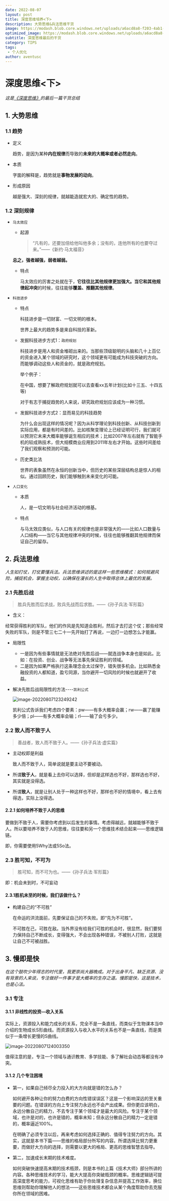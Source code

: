 ```yaml
---
date: 2022-08-07
layout: post
title: 深度思维培养<下>
description: 大势思维&兵法思维干货
image: https://modash.blob.core.windows.net/uploads/a6acd8a8-f203-4ab1-afd8-cbe3661aade3?sv=2018-03-28&sr=b&sig=QBJmAJl1t7%2F05RQjiHQGp7c3UdvGR4fFhwQgGQ%2B%2B%2FzA%3D&st=2022-08-07T04%3A39%3A39Z&se=2022-08-07T07%3A44%3A39Z&sp=r&rscc=max-age%3D10800%2Cprivate
optimized_image: https://modash.blob.core.windows.net/uploads/a6acd8a8-f203-4ab1-afd8-cbe3661aade3?sv=2018-03-28&sr=b&sig=QBJmAJl1t7%2F05RQjiHQGp7c3UdvGR4fFhwQgGQ%2B%2B%2FzA%3D&st=2022-08-07T04%3A39%3A39Z&se=2022-08-07T07%3A44%3A39Z&sp=r&rscc=max-age%3D10800%2Cprivate
subtitle: 深度思维最后的干货
category: TIPS
tags:
 - 个人优化
author: aventusc
---
```


# 深度思维<下>

*这是[《深度思维》](https://weread.qq.com/web/bookDetail/4df32790716754bc4df8182)的最后一篇干货总结*

## 1. 大势思维

### 1.1 趋势

- 定义

  趋势，是因为某种**内在规律**而导致的**未来的大概率或者必然走向**。

- 本质

  字面的解释是，趋势就是**事物发展的动向**。

- 形成原因

  越是强大、深刻的规律，就越能造就宏大的、确定性的趋势。

### 1.2 深刻规律

- `马太效应`

  - 起源

    > “凡有的，还要加倍给他叫他多余；没有的，连他所有的也要夺过来。”——《新约·马太福音》

  **总之，强者越强，弱者越弱。**

  - 特点

    马太效应的厉害之处就在于，**它往往比其他规律更加强大。**当它和其他规律**起冲突**的时候，往往能够**覆盖、推翻其他规律**。

  

- `科技进步`

  - 特点

    科技进步是一切财富、一切文明的根本。

    世界上最大的趋势多是来自科技的革新。

  - 发掘科技进步方式1：`政府规划`

    科技进步是用人和资金堆砌出来的。当那些顶级聪明的头脑和几十上百亿的资金进入某个领域的研究时，这个领域更有可能成为科技突破的方向。而能够调动这些人和资金的，就是政府规划。

    举个例子：

    在中国，想要了解政府规划就可以去查看xx五年计划(比如十三五、十四五等)

    对于有志于捕捉趋势的人来说，研究政府规划应该成为一种习惯。

  - 发掘科技进步方式2：显而易见的科技趋势

    为什么会出现这样的情况呢？因为从科学理论到科技创新、从科技创新到实际应用，都是有时间差的。比如核聚变理论上已经证明可行，我们就可以预测它未来大概率能够诞生相应的技术；比如2007年左右就有了智能手机的较成熟技术，但大规模商业应用到2011年左右才开始。这些时间差给了我们观察和预测的可能。

  - 历史类比法

    世界的表象虽然在永恒的创新当中，但历史的某些深层结构总是惊人的相似。通过回顾历史，我们能够触到未来变化的可能。

- `人口变化`

  - 本质

    人，是一切文明与社会经济活动的根基。

  - 特点

    与马太效应类似，与人口有关的规律也是非常强大的——比如人口数量与人口结构——当它与其他规律冲突的时候，往往也能够推翻其他规律而保证自己的留存。



## 2. 兵法思维

*人生如打仗，打仗要懂兵法。兵法思维讲述的是这样一些思维模式：如何规避风险，捕捉机会，掌握主动权，以确保在漫长的人生中取得总体上最优的发展。*

### 2.1 先胜后战

> 胜兵先胜而后求战，败兵先战而后求胜。——《孙子兵法·军形篇》

- 含义：

经常获得胜利的军队，他们的作风是先知道会胜利，然后才去打这个仗；那些经常失败的军队，则是不管三七二十一先开始打了再说，一边打一边想怎么才能赢。

- 局限性

  - 一是因为有些事情就是无法绝对先胜后战——就连战争本身也是如此。比如：在投资、创业、战争等无法事先保证胜利的领域。
  - 二是因为如果严格执行这条理念会太过保守，错失很多机会。比如熟悉金融投资的人都知道，盈亏同源，当你避开一切风险的时候也就避开了收益。

- 解决先胜后战局限性的方法----`凯利公式`

  ![image-20220807123249242](C:\Users\huawei\AppData\Roaming\Typora\typora-user-images\image-20220807123249242.png)

  凯利公式告诉我们考虑四个要素：pw——有多大概率会赢；rw——赢了能赚多少倍；pl——有多大概率会输；rl——输了会亏多少。

### 2.2 致人而不致于人

> 善战者，致人而不致于人。——《孙子兵法·虚实篇》

- 主动权即是利益

  致人而不致于人，简单说就是要主动不要被动。

- 所谓**致于人**，就是看上去你可以选择，但却是这样选也不好，那样选也不好，其实就是没得选。

- 所谓**致人**，就是让别人处于一种这样也不好，那样也不好的情境中，看上去有得选，实际上没得选。

#### 2.2.1 如何培养不致于人的思维

要做到不致于人，需要你考虑到以后发生的事情。考虑得越远，就越能够不致于人。所以要培养不致于人的思维，往往要和另一个思维技术结合起来——思维逻辑链。

即，你需要使用5Why法或5So法。

### 2.3 胜可知，不可为

> 胜可知，而不可为也。——《孙子兵法·军形篇》

即：机会未到时，不可妄动

#### 2.3.1胜机未至的时候，我们该做什么？

- 构建自己的“不可胜”

  在命运的洪流面前，先要保证自己的不失败。即“先为不可胜”。

  不可胜在己，可胜在敌。当外界没有给我们可胜的机会时，很显然，我们要努力保持自己不断成长，变得强大，不会出现各种错误，不被别人打败，这就是让自己不可被战胜。

## 3. 慢即是快

*在这个鼓吹少年得志的时代里，我更崇尚大器晚成。对于出身平凡、缺乏资源、没有背景的人来说，专注做好一件事才是大概率的生存之道。慢即是快，这是技术，也是心法。*

### 3.1 专注

#### 3.1.1 非线性的投资—收入关系

实际上，资源投入和能力成长的关系，完全不是一条直线，而类似于生物课本当中介绍的生物成长S形曲线。而资源投入与收入水平的关系也不是一条直线，而是类似于一条增长更慢的S曲线。

![image-20220807124003350](C:\Users\huawei\AppData\Roaming\Typora\typora-user-images\image-20220807124003350.png)

值得注意的是，专注一个领域与通识教育、多学技能、多了解社会动态等都没有冲突。

#### 3.1.2 几个专注困境

- 第一，如果自己倾尽全力投入的大方向就是错的怎么办？

  如何避开各种让你的努力白费的方向性错误误区？这是一个影响深远的至关重要的问题。在错误的方向上专注努力永远也不会产出成果。但你更应该明白，永远分散自己的精力，不去专注于某个领域才是最大的风险。专注于某个领域，也许是对的，也许是错的，概率未知；但永远分散自己的精力一定是错的，概率逼近100%。

  在明确了必须专注以后，再来考虑如何选择正确的、值得专注努力的方向。其实，这就是本书下篇——思维的格局部分所写的内容。所谓选择比努力更重要，而做好大方向的选择，则需要以更大的格局、更高的思维智慧去指导。

- 第二，加速成长末期的技术难度。

  如何突破快速提高末期的技术瓶颈，则是本书的上篇《技术大师》部分所讲的内容。各种思维技术的学习，能大大提高你突破瓶颈的概率。思维逻辑链可提高深度思考的能力，可视化思维有助于你处理复杂信息并提高工作效率，换位思维则帮助你理解他人的想法——这些思维技术都会从某个角度帮助你去克服你所在领域的困难。











































